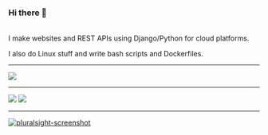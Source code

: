 ### Hi there 👋

<br/>
I make websites and REST APIs using Django/Python for cloud platforms.

I also do Linux stuff and write bash scripts and Dockerfiles.
<br/>

---

![](https://github-profile-summary-cards.vercel.app/api/cards/profile-details?username=dheerajreal&theme=github)

---

![](https://github-profile-summary-cards.vercel.app/api/cards/repos-per-language?username=dheerajreal&theme=github)
![](https://github-profile-summary-cards.vercel.app/api/cards/most-commit-language?username=dheerajreal&theme=github)

---

<a href="https://app.pluralsight.com/profile/d-t-86">
<img src="https://dheerajreal.github.io/cdn/images/pluralsight-screenshot.png" alt="pluralsight-screenshot"/>
<a/>

<!--
**dheerajreal/dheerajreal** is a ✨ _special_ ✨ repository because its `README.md` (this file) appears on your GitHub profile.

Here are some ideas to get you started:

- 🔭 I’m currently working on ...
- 🌱 I’m currently learning ...
- 👯 I’m looking to collaborate on ...
- 🤔 I’m looking for help with ...
- 💬 Ask me about ...
- 📫 How to reach me: ...
- 😄 Pronouns: ...
- ⚡ Fun fact: ...
-->
